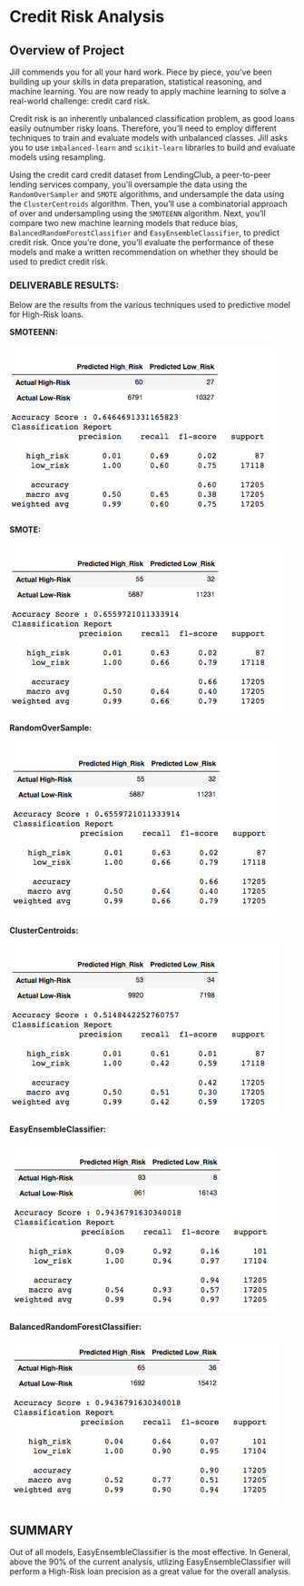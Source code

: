 # Credit Risk Analysis
## Overview of Project
Jill commends you for all your hard work. Piece by piece, you’ve been building up your skills in data preparation, statistical reasoning, and machine learning. You are now ready to apply machine learning to solve a real-world challenge: credit card risk.

Credit risk is an inherently unbalanced classification problem, as good loans easily outnumber risky loans. Therefore, you’ll need to employ different techniques to train and evaluate models with unbalanced classes. Jill asks you to use `imbalanced-learn` and `scikit-learn` libraries to build and evaluate models using resampling.

Using the credit card credit dataset from LendingClub, a peer-to-peer lending services company, you’ll oversample the data using the `RandomOverSampler` and `SMOTE` algorithms, and undersample the data using the `ClusterCentroids` algorithm. Then, you’ll use a combinatorial approach of over and undersampling using the `SMOTEENN` algorithm. Next, you’ll compare two new machine learning models that reduce bias, `BalancedRandomForestClassifier` and `EasyEnsembleClassifier`, to predict credit risk. Once you’re done, you’ll evaluate the performance of these models and make a written recommendation on whether they should be used to predict credit risk.

### DELIVERABLE RESULTS:
Below are the results from the various techniques used to predictive model for High-Risk loans.  

**SMOTEENN:**  

![d1](https://github.com/emmanuelmartinezs/Credit_Risk_Analysis/blob/main/Resources/Images/r4.png)

**SMOTE:**  

![d1](https://github.com/emmanuelmartinezs/Credit_Risk_Analysis/blob/main/Resources/Images/r2.png)

**RandomOverSample:**  

![d1](https://github.com/emmanuelmartinezs/Credit_Risk_Analysis/blob/main/Resources/Images/r1.png)

**ClusterCentroids:**  

![d1](https://github.com/emmanuelmartinezs/Credit_Risk_Analysis/blob/main/Resources/Images/r3.png)


**EasyEnsembleClassifier:**  

![d1](https://github.com/emmanuelmartinezs/Credit_Risk_Analysis/blob/main/Resources/Images/r6.png)

**BalancedRandomForestClassifier:**

![d1](https://github.com/emmanuelmartinezs/Credit_Risk_Analysis/blob/main/Resources/Images/r5.png)

## SUMMARY

Out of all models, EasyEnsembleClassifier is the most effective. In General, above the 90% of the current analysis, utlizing EasyEnsembleClassifier will perform a High-Risk loan precision as a great value for the overall analysis. 

